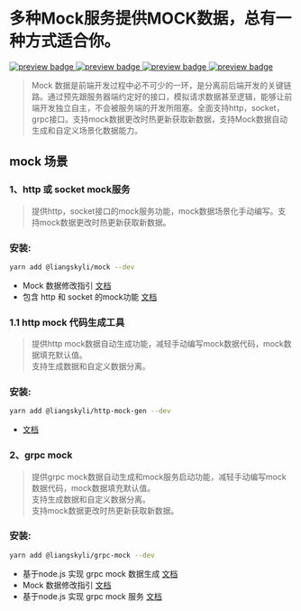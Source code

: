 # 多种Mock服务提供MOCK数据，总有一种方式适合你。

<p>
  <a href="https://github.com/liangskyli/mock/releases">
    <img alt="preview badge" src="https://img.shields.io/github/v/release/liangskyli/mock">
  </a>
  <a href="https://www.npmjs.com/package/@liangskyli/grpc-mock">
   <img alt="preview badge" src="https://img.shields.io/npm/v/@liangskyli/grpc-mock?label=%40liangskyli%2Fgrpc-mock">
  </a>
  <a href="https://www.npmjs.com/package/@liangskyli/http-mock-gen">
   <img alt="preview badge" src="https://img.shields.io/npm/v/@liangskyli/http-mock-gen?label=%40liangskyli%2Fhttp-mock-gen">
  </a>
  <a href="https://www.npmjs.com/package/@liangskyli/mock">
   <img alt="preview badge" src="https://img.shields.io/npm/v/@liangskyli/mock?label=%40liangskyli%2Fmock">
  </a>
</p>

> Mock 数据是前端开发过程中必不可少的一环，是分离前后端开发的关键链路。通过预先跟服务器端约定好的接口，模拟请求数据甚至逻辑，能够让前端开发独立自主，不会被服务端的开发所阻塞。全面支持http，socket，grpc接口。支持mock数据更改时热更新获取新数据，支持Mock数据自动生成和自定义场景化数据能力。

## mock 场景

### 1、http 或 socket mock服务
> 提供http，socket接口的mock服务功能，mock数据场景化手动编写。支持mock数据更改时热更新获取新数据。

### 安装:
```bash
yarn add @liangskyli/mock --dev
```

- Mock 数据修改指引 [文档](packages/mock/docs/mock.md)
- 包含 http 和 socket 的mock功能 [文档](packages/mock/docs/http-mock.md)

### 1.1 http mock 代码生成工具
> 提供http mock数据自动生成功能，减轻手动编写mock数据代码，mock数据填充默认值。<br/>
> 支持生成数据和自定义数据分离。

### 安装:
```bash
yarn add @liangskyli/http-mock-gen --dev
```
- [文档](packages/http-mock-gen/README.md)



### 2、grpc mock
> 提供grpc mock数据自动生成和mock服务启动功能，减轻手动编写mock数据代码，mock数据填充默认值。<br/>
> 支持生成数据和自定义数据分离。<br/>
> 支持mock数据更改时热更新获取新数据。

### 安装:
```bash
yarn add @liangskyli/grpc-mock --dev
```

- 基于node.js 实现 grpc mock 数据生成 [文档](packages/grpc-mock/docs/gen-grpc-mock.md)
- Mock 数据修改指引 [文档](packages/grpc-mock/docs/grpc-mock-modify-guide.md)
- 基于node.js 实现 grpc mock 服务 [文档](packages/grpc-mock/docs/grpc-mock-server.md)
